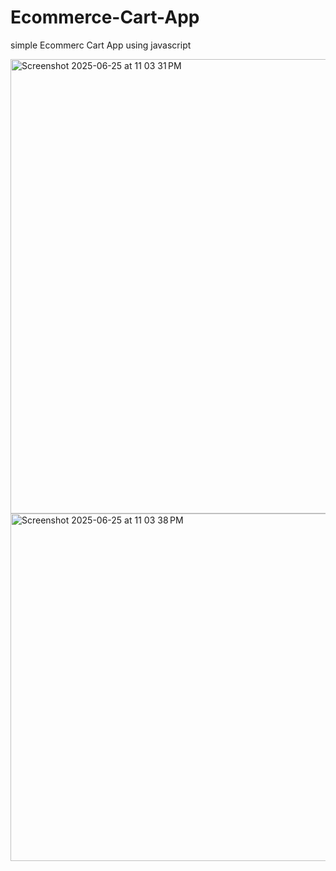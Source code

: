 # Ecommerce-Cart-App

simple Ecommerc Cart App using javascript



<img width="727" alt="Screenshot 2025-06-25 at 11 03 31 PM" src="https://github.com/user-attachments/assets/ef1a6205-f045-4963-9222-13b59c62a653" />
<img width="556" alt="Screenshot 2025-06-25 at 11 03 38 PM" src="https://github.com/user-attachments/assets/a0895705-f6d6-4dfc-a1a3-81e382486849" />


